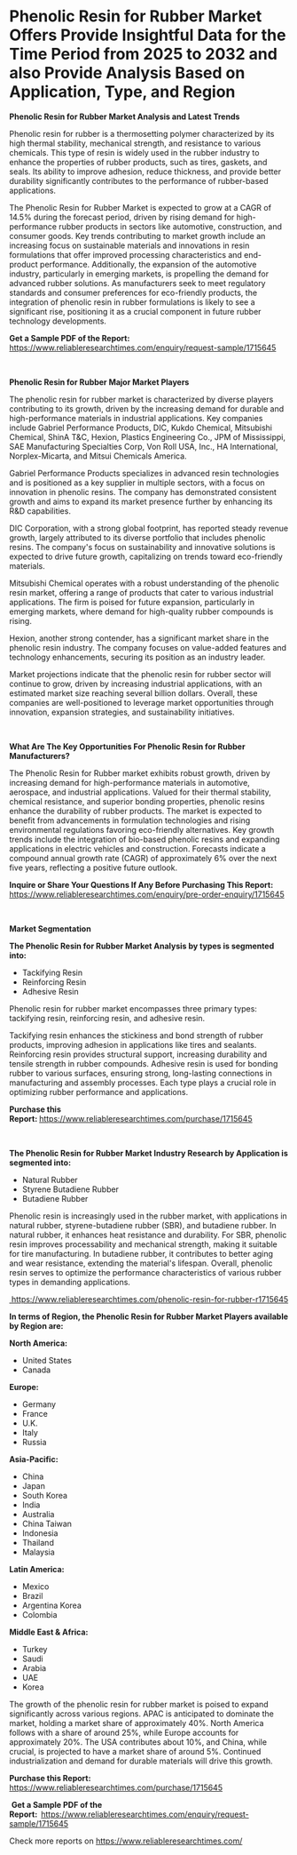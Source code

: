 <p><h1>Phenolic Resin for Rubber Market Offers Provide Insightful Data for the Time Period from 2025 to 2032 and also Provide Analysis Based on Application, Type, and Region</h1></p><p><strong>Phenolic Resin for Rubber Market Analysis and Latest Trends</strong></p>
<p><p>Phenolic resin for rubber is a thermosetting polymer characterized by its high thermal stability, mechanical strength, and resistance to various chemicals. This type of resin is widely used in the rubber industry to enhance the properties of rubber products, such as tires, gaskets, and seals. Its ability to improve adhesion, reduce thickness, and provide better durability significantly contributes to the performance of rubber-based applications.</p><p>The Phenolic Resin for Rubber Market is expected to grow at a CAGR of 14.5% during the forecast period, driven by rising demand for high-performance rubber products in sectors like automotive, construction, and consumer goods. Key trends contributing to market growth include an increasing focus on sustainable materials and innovations in resin formulations that offer improved processing characteristics and end-product performance. Additionally, the expansion of the automotive industry, particularly in emerging markets, is propelling the demand for advanced rubber solutions. As manufacturers seek to meet regulatory standards and consumer preferences for eco-friendly products, the integration of phenolic resin in rubber formulations is likely to see a significant rise, positioning it as a crucial component in future rubber technology developments.</p></p>
<p><strong>Get a Sample PDF of the Report:&nbsp;</strong> <a href="https://www.reliableresearchtimes.com/enquiry/request-sample/1715645?utm_campaign=3363&utm_medium=2&utm_source=Github&utm_content=ia&utm_term=28032025&utm_id=phenolic-resin-for-rubber">https://www.reliableresearchtimes.com/enquiry/request-sample/1715645</a></p>
<p>&nbsp;</p>
<p><strong>Phenolic Resin for Rubber Major Market Players</strong></p>
<p><p>The phenolic resin for rubber market is characterized by diverse players contributing to its growth, driven by the increasing demand for durable and high-performance materials in industrial applications. Key companies include Gabriel Performance Products, DIC, Kukdo Chemical, Mitsubishi Chemical, ShinA T&C, Hexion, Plastics Engineering Co., JPM of Mississippi, SAE Manufacturing Specialties Corp, Von Roll USA, Inc., HA International, Norplex-Micarta, and Mitsui Chemicals America.</p><p>Gabriel Performance Products specializes in advanced resin technologies and is positioned as a key supplier in multiple sectors, with a focus on innovation in phenolic resins. The company has demonstrated consistent growth and aims to expand its market presence further by enhancing its R&D capabilities.</p><p>DIC Corporation, with a strong global footprint, has reported steady revenue growth, largely attributed to its diverse portfolio that includes phenolic resins. The company's focus on sustainability and innovative solutions is expected to drive future growth, capitalizing on trends toward eco-friendly materials.</p><p>Mitsubishi Chemical operates with a robust understanding of the phenolic resin market, offering a range of products that cater to various industrial applications. The firm is poised for future expansion, particularly in emerging markets, where demand for high-quality rubber compounds is rising.</p><p>Hexion, another strong contender, has a significant market share in the phenolic resin industry. The company focuses on value-added features and technology enhancements, securing its position as an industry leader.</p><p>Market projections indicate that the phenolic resin for rubber sector will continue to grow, driven by increasing industrial applications, with an estimated market size reaching several billion dollars. Overall, these companies are well-positioned to leverage market opportunities through innovation, expansion strategies, and sustainability initiatives.</p></p>
<p>&nbsp;</p>
<p><strong>What Are The Key Opportunities For Phenolic Resin for Rubber Manufacturers?</strong></p>
<p><p>The Phenolic Resin for Rubber market exhibits robust growth, driven by increasing demand for high-performance materials in automotive, aerospace, and industrial applications. Valued for their thermal stability, chemical resistance, and superior bonding properties, phenolic resins enhance the durability of rubber products. The market is expected to benefit from advancements in formulation technologies and rising environmental regulations favoring eco-friendly alternatives. Key growth trends include the integration of bio-based phenolic resins and expanding applications in electric vehicles and construction. Forecasts indicate a compound annual growth rate (CAGR) of approximately 6% over the next five years, reflecting a positive future outlook.</p></p>
<p><strong>Inquire or Share Your Questions If Any Before Purchasing This Report:</strong> <a href="https://www.reliableresearchtimes.com/enquiry/pre-order-enquiry/1715645?utm_campaign=3363&utm_medium=2&utm_source=Github&utm_content=ia&utm_term=28032025&utm_id=phenolic-resin-for-rubber">https://www.reliableresearchtimes.com/enquiry/pre-order-enquiry/1715645</a></p>
<p>&nbsp;</p>
<p><strong>Market Segmentation</strong></p>
<p><strong>The Phenolic Resin for Rubber Market Analysis by types is segmented into:</strong></p>
<p><ul><li>Tackifying Resin</li><li>Reinforcing Resin</li><li>Adhesive Resin</li></ul></p>
<p><p>Phenolic resin for rubber market encompasses three primary types: tackifying resin, reinforcing resin, and adhesive resin. </p><p>Tackifying resin enhances the stickiness and bond strength of rubber products, improving adhesion in applications like tires and sealants. Reinforcing resin provides structural support, increasing durability and tensile strength in rubber compounds. Adhesive resin is used for bonding rubber to various surfaces, ensuring strong, long-lasting connections in manufacturing and assembly processes. Each type plays a crucial role in optimizing rubber performance and applications.</p></p>
<p><strong>Purchase this Report:&nbsp;</strong><a href="https://www.reliableresearchtimes.com/purchase/1715645?utm_campaign=3363&utm_medium=2&utm_source=Github&utm_content=ia&utm_term=28032025&utm_id=phenolic-resin-for-rubber">https://www.reliableresearchtimes.com/purchase/1715645</a></p>
<p>&nbsp;</p>
<p><strong>The Phenolic Resin for Rubber Market Industry Research by Application is segmented into:</strong></p>
<p><ul><li>Natural Rubber</li><li>Styrene Butadiene Rubber</li><li>Butadiene Rubber</li></ul></p>
<p><p>Phenolic resin is increasingly used in the rubber market, with applications in natural rubber, styrene-butadiene rubber (SBR), and butadiene rubber. In natural rubber, it enhances heat resistance and durability. For SBR, phenolic resin improves processability and mechanical strength, making it suitable for tire manufacturing. In butadiene rubber, it contributes to better aging and wear resistance, extending the material's lifespan. Overall, phenolic resin serves to optimize the performance characteristics of various rubber types in demanding applications.</p></p>
<p><a href="https://www.reliableresearchtimes.com/phenolic-resin-for-rubber-r1715645?utm_campaign=3363&utm_medium=2&utm_source=Github&utm_content=ia&utm_term=28032025&utm_id=phenolic-resin-for-rubber">&nbsp;https://www.reliableresearchtimes.com/phenolic-resin-for-rubber-r1715645</a></p>
<p><strong>In terms of Region, the Phenolic Resin for Rubber Market Players available by Region are:</strong></p>
<p>
    <p> <strong> North America: </strong>
        <ul>
            <li>United States</li>
            <li>Canada</li>
        </ul>
        </p> 
    <p> <strong> Europe: </strong>
        <ul>
            <li>Germany</li>
            <li>France</li>
            <li>U.K.</li>
            <li>Italy</li>
            <li>Russia</li>
        </ul>
        </p> 
    <p> <strong> Asia-Pacific: </strong>
        <ul>
            <li>China</li>
            <li>Japan</li>
            <li>South Korea</li>
            <li>India</li>
            <li>Australia</li>
            <li>China Taiwan</li>
            <li>Indonesia</li>
            <li>Thailand</li>
            <li>Malaysia</li>
        </ul>
        </p> 
    <p> <strong> Latin America: </strong>
        <ul>
            <li>Mexico</li>
            <li>Brazil</li>
            <li>Argentina Korea</li>
            <li>Colombia</li>
        </ul>
        </p> 
    <p> <strong> Middle East & Africa: </strong>
        <ul>
            <li>Turkey</li>
            <li>Saudi</li>
            <li>Arabia</li>
            <li>UAE</li>
            <li>Korea</li>
        </ul>
    </p>
    </p>
<p><p>The growth of the phenolic resin for rubber market is poised to expand significantly across various regions. APAC is anticipated to dominate the market, holding a market share of approximately 40%. North America follows with a share of around 25%, while Europe accounts for approximately 20%. The USA contributes about 10%, and China, while crucial, is projected to have a market share of around 5%. Continued industrialization and demand for durable materials will drive this growth.</p></p>
<p><strong>Purchase this Report: </strong><a href="https://www.reliableresearchtimes.com/purchase/1715645?utm_campaign=3363&utm_medium=2&utm_source=Github&utm_content=ia&utm_term=28032025&utm_id=phenolic-resin-for-rubber">https://www.reliableresearchtimes.com/purchase/1715645</a></p>
<p>&nbsp;<strong>Get a Sample PDF of the Report:&nbsp;&nbsp;</strong><a href="https://www.reliableresearchtimes.com/enquiry/request-sample/1715645?utm_campaign=3363&utm_medium=2&utm_source=Github&utm_content=ia&utm_term=28032025&utm_id=phenolic-resin-for-rubber">https://www.reliableresearchtimes.com/enquiry/request-sample/1715645</a></p>
<p><strong></strong></p>
<p>Check more reports on <a href="https://www.reliableresearchtimes.com/?utm_campaign=3363&utm_medium=2&utm_source=Github&utm_content=ia&utm_term=28032025&utm_id=phenolic-resin-for-rubber">https://www.reliableresearchtimes.com/</a></p>